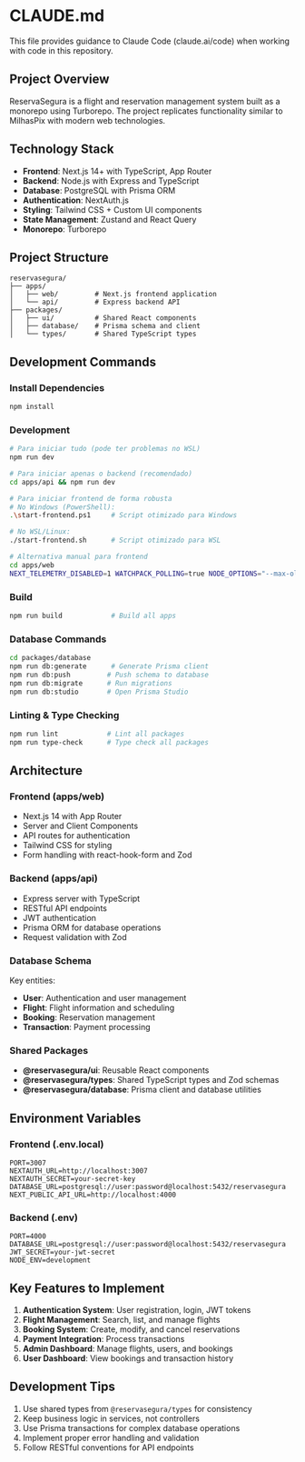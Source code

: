 # CLAUDE.md

This file provides guidance to Claude Code (claude.ai/code) when working with code in this repository.

## Project Overview

ReservaSegura is a flight and reservation management system built as a monorepo using Turborepo. The project replicates functionality similar to MilhasPix with modern web technologies.

## Technology Stack

- **Frontend**: Next.js 14+ with TypeScript, App Router
- **Backend**: Node.js with Express and TypeScript
- **Database**: PostgreSQL with Prisma ORM
- **Authentication**: NextAuth.js
- **Styling**: Tailwind CSS + Custom UI components
- **State Management**: Zustand and React Query
- **Monorepo**: Turborepo

## Project Structure

```
reservasegura/
├── apps/
│   ├── web/         # Next.js frontend application
│   └── api/         # Express backend API
├── packages/
│   ├── ui/          # Shared React components
│   ├── database/    # Prisma schema and client
│   └── types/       # Shared TypeScript types
```

## Development Commands

### Install Dependencies
```bash
npm install
```

### Development
```bash
# Para iniciar tudo (pode ter problemas no WSL)
npm run dev

# Para iniciar apenas o backend (recomendado)
cd apps/api && npm run dev

# Para iniciar frontend de forma robusta
# No Windows (PowerShell):
.\start-frontend.ps1     # Script otimizado para Windows

# No WSL/Linux:
./start-frontend.sh      # Script otimizado para WSL

# Alternativa manual para frontend
cd apps/web
NEXT_TELEMETRY_DISABLED=1 WATCHPACK_POLLING=true NODE_OPTIONS="--max-old-space-size=4096" npm run dev
```

### Build
```bash
npm run build            # Build all apps
```

### Database Commands
```bash
cd packages/database
npm run db:generate      # Generate Prisma client
npm run db:push         # Push schema to database
npm run db:migrate      # Run migrations
npm run db:studio       # Open Prisma Studio
```

### Linting & Type Checking
```bash
npm run lint            # Lint all packages
npm run type-check      # Type check all packages
```

## Architecture

### Frontend (apps/web)
- Next.js 14 with App Router
- Server and Client Components
- API routes for authentication
- Tailwind CSS for styling
- Form handling with react-hook-form and Zod

### Backend (apps/api)
- Express server with TypeScript
- RESTful API endpoints
- JWT authentication
- Prisma ORM for database operations
- Request validation with Zod

### Database Schema
Key entities:
- **User**: Authentication and user management
- **Flight**: Flight information and scheduling
- **Booking**: Reservation management
- **Transaction**: Payment processing

### Shared Packages
- **@reservasegura/ui**: Reusable React components
- **@reservasegura/types**: Shared TypeScript types and Zod schemas
- **@reservasegura/database**: Prisma client and database utilities

## Environment Variables

### Frontend (.env.local)
```
PORT=3007
NEXTAUTH_URL=http://localhost:3007
NEXTAUTH_SECRET=your-secret-key
DATABASE_URL=postgresql://user:password@localhost:5432/reservasegura
NEXT_PUBLIC_API_URL=http://localhost:4000
```

### Backend (.env)
```
PORT=4000
DATABASE_URL=postgresql://user:password@localhost:5432/reservasegura
JWT_SECRET=your-jwt-secret
NODE_ENV=development
```

## Key Features to Implement

1. **Authentication System**: User registration, login, JWT tokens
2. **Flight Management**: Search, list, and manage flights
3. **Booking System**: Create, modify, and cancel reservations
4. **Payment Integration**: Process transactions
5. **Admin Dashboard**: Manage flights, users, and bookings
6. **User Dashboard**: View bookings and transaction history

## Development Tips

1. Use shared types from `@reservasegura/types` for consistency
2. Keep business logic in services, not controllers
3. Use Prisma transactions for complex database operations
4. Implement proper error handling and validation
5. Follow RESTful conventions for API endpoints